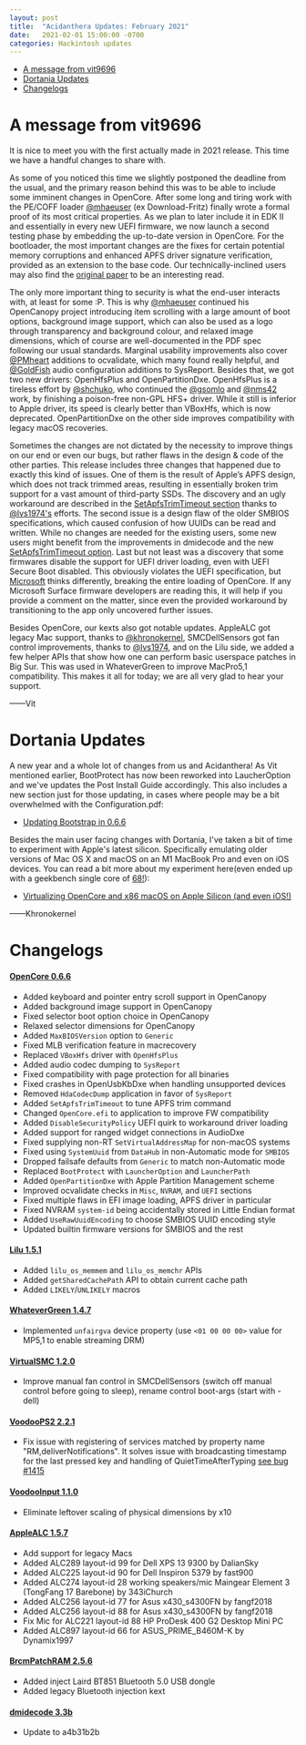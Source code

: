 ```yaml
---
layout: post
title:  "Acidanthera Updates: February 2021"
date:   2021-02-01 15:00:00 -0700
categories: Hackintosh updates
---
```


* [A message from vit9696](#a-message-from-vit9696)
* [Dortania Updates](#dortania-updates)
* [Changelogs](#changelogs)

# A message from vit9696

It is nice to meet you with the first actually made in 2021 release. This time we have a handful changes to share with.
 
As some of you noticed this time we slightly postponed the deadline from the usual, and the primary reason behind this was to be able to include some imminent changes in OpenCore. After some long and tiring work with the PE/COFF loader [@mhaeuser](https://github.com/mhaeuser) (ex Download-Fritz) finally wrote a formal proof of its most critical properties. As we plan to later include it in EDK II and essentially in every new UEFI firmware, we now launch a second testing phase by embedding the up-to-date version in OpenCore. For the bootloader, the most important changes are the fixes for certain potential memory corruptions and enhanced APFS driver signature verification, provided as an extension to the base code. Our technically-inclined users may also find the [original paper](https://github.com/mhaeuser/ISPRASOpen-SecurePE) to be an interesting read.
 
The only more important thing to security is what the end-user interacts with, at least for some :P. This is why [@mhaeuser](https://github.com/mhaeuser) continued his OpenCanopy project introducing item scrolling with a large amount of boot options, background image support, which can also be used as a logo through transparency and background colour, and relaxed image dimensions, which of course are well-documented in the PDF spec following our usual standards. Marginal usability improvements also cover [@PMheart](https://github.com/PMheart) additions to ocvalidate, which many found really helpful, and [@GoldFish](https://github.com/GoldFish) audio configuration additions to SysReport. Besides that, we got two new drivers: OpenHfsPlus and OpenPartitionDxe. OpenHfsPlus is a tireless effort by [@shchuko](https://github.com/shchuko), who continued the [@gsomlo](https://github.com/gsomlo) and [@nms42](https://github.com/nms42) work, by finishing a poison-free non-GPL HFS+ driver. While it still is inferior to Apple driver, its speed is clearly better than VBoxHfs, which is now deprecated. OpenPartitionDxe on the other side improves compatibility with legacy macOS recoveries.
 
Sometimes the changes are not dictated by the necessity to improve things on our end or even our bugs, but rather flaws in the design & code of the other parties. This release includes three changes that happened due to exactly this kind of issues. One of them is the result of Apple’s APFS design, which does not track trimmed areas, resulting in essentially broken trim support for a vast amount of third-party SSDs. The discovery and an ugly workaround are described in the [SetApfsTrimTimeout section](https://github.com/acidanthera/OpenCorePkg/blob/master/Docs/Configuration.pdf) thanks to [@lvs1974's](https://github.com/lvs1974) efforts. The second issue is a design flaw of the older SMBIOS specifications, which caused confusion of how UUIDs can be read and written. While no changes are needed for the existing users, some new users might benefit from the improvements in dmidecode and the new [SetApfsTrimTimeout option](https://github.com/acidanthera/OpenCorePkg/blob/master/Docs/Configuration.pdf). Last but not least was a discovery that some firmwares disable the support for UEFI driver loading, even with UEFI Secure Boot disabled. This obviously violates the UEFI specification, but [Microsoft](https://github.com/badstorm/surface-pro-7-opencore/issues/9) thinks differently, breaking the entire loading of OpenCore. If any Microsoft Surface firmware developers are reading this, it will help if you provide a comment on the matter, since even the provided workaround by transitioning to the app only uncovered further issues.
 
Besides OpenCore, our kexts also got notable updates. AppleALC got legacy Mac support, thanks to [@khronokernel](https://github.com/khronokernel), SMCDellSensors got fan control improvements, thanks to [@lvs1974](https://github.com/lvs1974), and on the Lilu side, we added a few helper APIs that show how one can perform basic userspace patches in Big Sur. This was used in WhateverGreen to improve MacPro5,1 compatibility. This makes it all for today; we are all very glad to hear your support.
 
——Vit

# Dortania Updates

A new year and a whole lot of changes from us and Acidanthera! As Vit mentioned earlier, BootProtect has now been reworked into LaucherOption and we've updates the Post Install Guide accordingly. This also includes a new section just for those updating, in cases where people may be a bit overwhelmed with the Configuration.pdf:

* [Updating Bootstrap in 0.6.6](https://dortania.github.io/OpenCore-Post-Install/multiboot/bootstrap.html#updating-bootstrap-in-0-6-6)

Besides the main user facing changes with Dortania, I've taken a bit of time to experiment with Apple's latest silicon. Specifically emulating older versions of Mac OS X and macOS on an M1 MacBook Pro and even on iOS devices. You can read a bit more about my experiment here(even ended up with a geekbench single core of [68!](https://browser.geekbench.com/v5/cpu/6070899)):

* [Virtualizing OpenCore and x86 macOS on Apple Silicon (and even iOS!)](https://khronokernel.github.io/apple/silicon/2021/01/17/QEMU-AS.html)

——Khronokernel

# Changelogs

#### [OpenCore 0.6.6](https://github.com/acidanthera/OpenCorePkg/releases)

- Added keyboard and pointer entry scroll support in OpenCanopy
- Added background image support in OpenCanopy
- Fixed selector boot option choice in OpenCanopy
- Relaxed selector dimensions for OpenCanopy
- Added `MaxBIOSVersion` option to `Generic`
- Fixed MLB verification feature in macrecovery
- Replaced `VBoxHfs` driver with `OpenHfsPlus`
- Added audio codec dumping to `SysReport`
- Fixed compatibility with page protection for all binaries
- Fixed crashes in OpenUsbKbDxe when handling unsupported devices
- Removed `HdaCodecDump` application in favor of `SysReport`
- Added `SetApfsTrimTimeout` to tune APFS trim command
- Changed `OpenCore.efi` to application to improve FW compatibility
- Added `DisableSecurityPolicy` UEFI quirk to workaround driver loading
- Added support for ranged widget connections in AudioDxe
- Fixed supplying non-RT `SetVirtualAddressMap` for non-macOS systems
- Fixed using `SystemUuid` from `DataHub` in non-Automatic mode for `SMBIOS`
- Dropped failsafe defaults from `Generic` to match non-Automatic mode
- Replaced `BootProtect` with `LauncherOption` and `LauncherPath`
- Added `OpenPartitionDxe` with Apple Partition Management scheme
- Improved ocvalidate checks in `Misc`, `NVRAM`, and `UEFI` sections
- Fixed multiple flaws in EFI image loading, APFS driver in particular
- Fixed NVRAM `system-id` being accidentally stored in Little Endian format
- Added `UseRawUuidEncoding` to choose SMBIOS UUID encoding style
- Updated builtin firmware versions for SMBIOS and the rest

#### [Lilu 1.5.1](https://github.com/acidanthera/Lilu/releases)

- Added `lilu_os_memmem` and `lilu_os_memchr` APIs
- Added `getSharedCachePath` API to obtain current cache path
- Added `LIKELY`/`UNLIKELY` macros

#### [WhateverGreen 1.4.7](https://github.com/acidanthera/WhateverGreen/releases)

- Implemented `unfairgva` device property (use `<01 00 00 00>` value for MP5,1 to enable streaming DRM)

#### [VirtualSMC 1.2.0](https://github.com/acidanthera/VirtualSMC/releases)

- Improve manual fan control in SMCDellSensors (switch off manual control before going to sleep), rename control boot-args (start with -dell)

#### [VoodooPS2 2.2.1](https://github.com/acidanthera/VoodooPS2/releases)

- Fix issue with registering of services matched by property name "RM,deliverNotifications". It solves issue with broadcasting timestamp for the last pressed key and handling of QuietTimeAfterTyping [see bug #1415](https://github.com/acidanthera/bugtracker/issues/1415) 

#### [VoodooInput 1.1.0](https://github.com/acidanthera/VoodooInput/releases)

- Eliminate leftover scaling of physical dimensions by x10

#### [AppleALC 1.5.7](https://github.com/acidanthera/AppleALC/releases)

- Add support for legacy Macs
- Added ALC289 layout-id 99 for Dell XPS 13 9300 by DalianSky
- Added ALC225 layout-id 90 for Dell Inspiron 5379 by fast900
- Added ALC274 layout-id 28 working speakers/mic Maingear Element 3 (TongFang 17 Barebone) by 343iChurch
- Added ALC256 layout-id 77 for Asus x430_s4300FN by fangf2018
- Added ALC256 layout-id 88 for Asus x430_s4300FN by fangf2018
- Fix Mic for ALC221 layout-id 88 HP ProDesk 400 G2 Desktop Mini PC
- Added ALC897 layout-id 66 for ASUS_PRIME_B460M-K by Dynamix1997

#### [BrcmPatchRAM 2.5.6](https://github.com/acidanthera/BrcmPatchRAM/releases)

- Added inject Laird BT851 Bluetooth 5.0 USB dongle
- Added legacy Bluetooth injection kext

#### [dmidecode 3.3b](https://github.com/acidanthera/dmidecode/releases)

- Update to a4b31b2b
